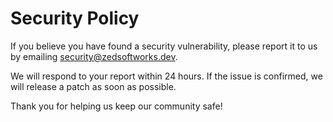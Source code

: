 # Security Policy

If you believe you have found a security vulnerability, please report it to us by emailing security@zedsoftworks.dev.

We will respond to your report within 24 hours. If the issue is confirmed, we will release a patch as soon as possible.

Thank you for helping us keep our community safe!
